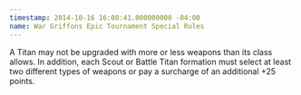 ```yaml
---
timestamp: 2014-10-16 16:00:41.000000000 -04:00
name: War Griffons Epic Tournament Special Rules
---
```

A Titan may not be upgraded with more or less weapons than its class allows. In addition, each Scout or Battle Titan formation must select at least two different types of weapons or pay a surcharge of an additional +25 points.